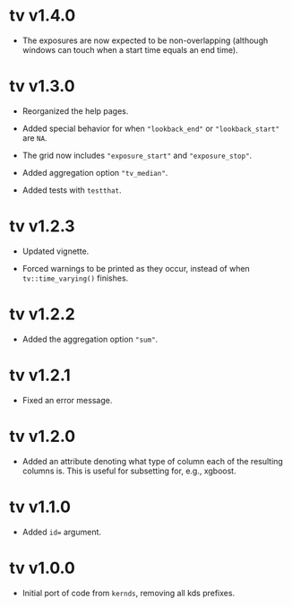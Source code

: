 # tv v1.4.0

- The exposures are now expected to be non-overlapping (although windows can touch when a start time
  equals an end time).

# tv v1.3.0

- Reorganized the help pages.

- Added special behavior for when `"lookback_end"` or `"lookback_start"` are `NA`.

- The grid now includes `"exposure_start"` and `"exposure_stop"`.

- Added aggregation option `"tv_median"`.

- Added tests with `testthat`.

# tv v1.2.3

- Updated vignette.

- Forced warnings to be printed as they occur, instead of when `tv::time_varying()` finishes.

# tv v1.2.2

- Added the aggregation option `"sum"`.

# tv v1.2.1

- Fixed an error message.

# tv v1.2.0

- Added an attribute denoting what type of column each of the resulting columns is. This is useful for subsetting for, e.g., xgboost.

# tv v1.1.0

- Added `id=` argument.

# tv v1.0.0

- Initial port of code from `kernds`, removing all kds prefixes.
